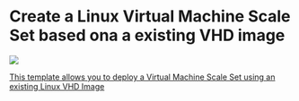 # Create a Linux Virtual Machine Scale Set based ona a existing VHD image

<a href="https://portal.azure.com/#create/Microsoft.Template/uri/https%3A%2F%2Fraw.githubusercontent.com%2Fjmillangithub%2FLinuxCentOSVirtualScaleSet%2Fmaster%2FCentOSLinuxVirtualMachineScaleSet.json" target="_blank">
    <img src="http://azuredeploy.net/deploybutton.png"/>

This template allows you to deploy a Virtual Machine Scale Set using an existing Linux VHD Image
